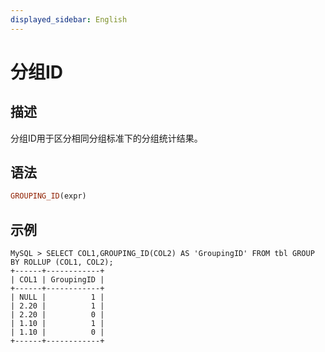 ```yaml
---
displayed_sidebar: English
---
```



# 分组ID

## 描述

分组ID用于区分相同分组标准下的分组统计结果。

## 语法

```Haskell
GROUPING_ID(expr)
```

## 示例

```Plain
MySQL > SELECT COL1,GROUPING_ID(COL2) AS 'GroupingID' FROM tbl GROUP BY ROLLUP (COL1, COL2);
+------+------------+
| COL1 | GroupingID |
+------+------------+
| NULL |          1 |
| 2.20 |          1 |
| 2.20 |          0 |
| 1.10 |          1 |
| 1.10 |          0 |
+------+------------+
```
